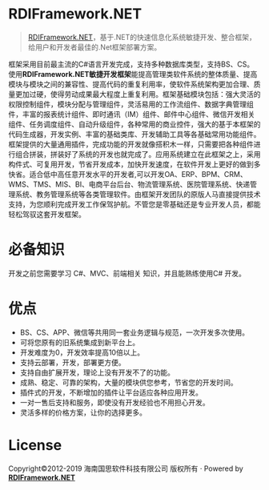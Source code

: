 
# RDIFramework.NET
> [RDIFramework.NET](http://www.rdiframework.net)，基于.NET的快速信息化系统敏捷开发、整合框架，给用户和开发者最佳的.Net框架部署方案。

框架采用目前最主流的C#语言开发完成，支持多种数据库类型，支持BS、CS。使用**RDIFramework.NET敏捷开发框架**能提高管理类软件系统的整体质量、提高模块与模块之间的兼容性、提高代码的重复利用率，使软件系统架构更加合理、质量更加过硬，使得劳动成果最大程度上重复利用。框架基础模块包括：强大灵活的权限控制组件，模块分配与管理组件，灵活易用的工作流组件、数据字典管理组件，丰富的报表统计组件、即时通讯（IM）组件、邮件中心组件、微信开发相关组件、任务调度组件、自动升级组件，各种常用的商业控件，强大的基于本框架的代码生成器，开发实例、丰富的基础类库、开发辅助工具等各基础常用功能组件。框架提供的大量通用插件，完成功能的开发就像搭积木一样，只需要把各种组件进行组合拼装，拼装好了系统的开发也就完成了。应用系统建立在此框架之上，采用构件式、可复用开发，节省开发成本，加快开发速度，在软件开发上更好的做到多快省。适合低中高任意开发水平的开发者,可以开发OA、ERP、BPM、CRM、WMS、TMS、MIS、BI、电商平台后台、物流管理系统、医院管理系统、快递管理系统、教务管理系统等各类管理软件。由框架开发团队的原版人马直接提供技术支持，为您顺利完成开发工作保驾护航。不管您是零基础还是专业开发人员，都能轻松驾驭这套开发框架。

# 必备知识
开发之前您需要学习 C#、MVC、前端相关 知识，并且能熟练使用C# 开发。
#  优点
* BS、CS、APP、微信等共用同一套业务逻辑与规范，一次开发多次使用。
* 可将您原有的旧系统集成到新平台上。
* 开发难度为0，开发效率提高10倍以上。
* 支持云部署，开发，部署更方便。
* 支持自由扩展开发，理论上没有开发不了的功能。
* 成熟、稳定、可靠的架构，大量的模块供您参考，节省您的开发时间。
* 插件式的开发，不断增加的插件让平台适应各种应用开发。
* 一对一售后支持和服务，即使没有开发经验也不用担心开发。
* 灵活多样的价格方案，让你的选择更多。



# License
Copyright©2012-2019 海南国思软件科技有限公司 版权所有 · Powered by [**RDIFramework.NET**](http://www.rdiframework.net/)